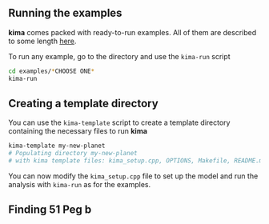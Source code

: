 ## Running the examples

**kima** comes packed with ready-to-run examples. All of them are described to
some length [here](/examples).

To run any example, go to the directory and use the `kima-run` script

```bash
cd examples/*CHOOSE ONE*
kima-run
```


## Creating a template directory

You can use the `kima-template` script to create a template directory containing
the necessary files to run **kima**

```sh
kima-template my-new-planet
# Populating directory my-new-planet
# with kima template files: kima_setup.cpp, OPTIONS, Makefile, README.md
```

You can now modify the `kima_setup.cpp` file to set up the model and run the
analysis with `kima-run` as for the examples.


## Finding 51 Peg b